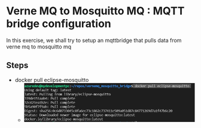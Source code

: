 # Verne MQ to Mosquitto MQ : MQTT bridge configuration

In this exercise, we shall try to setup an mqttbridge that pulls data from verne mq to mosquitto mq

## Steps
-  docker pull eclipse-mosquitto
    - ![pull eclipse-mosquitto](images/dockerpulleclipse-mosquitto.png)